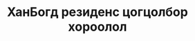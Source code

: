 ---
title: ХанБогд резиденс цогцолбор хороолол
description: >-
 Барилгын гадна шилэн кабелийн суурилуулалтын төсөл /2017/
image: https://static1.s123-cdn-static-a.com/uploads/6489584/400_62b95d882b37c.png
---